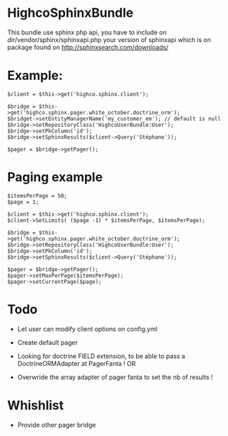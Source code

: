 HighcoSphinxBundle
==================

This bundle use sphinx php api, you have to include on *dir*/vendor/sphinx/sphinxapi.php your version of sphinxapi which is on package found on http://sphinxsearch.com/downloads/

# Example:

    $client = $this->get('highco.sphinx.client');

    $bridge = $this->get('highco.sphinx.pager.white_october.doctrine_orm');
    $bridget->setEntityManagerName('my_customer_em'); // default is null
    $bridge->setRepositoryClass('HighcoUserBundle:User');
    $bridge->setPkColumn('id');
    $bridge->setSphinxResults($client->Query('Stéphane'));

    $pager = $bridge->getPager();

# Paging example

    $itemsPerPage = 50;
    $page = 1;

    $client = $this->get('highco.sphinx.client');
    $client->SetLimits( ($page -1) * $itemsPerPage, $itemsPerPage);

    $bridge = $this->get('highco.sphinx.pager.white_october.doctrine_orm');
    $bridge->setRepositoryClass('HighcoUserBundle:User');
    $bridge->setPkColumn('id');
    $bridge->setSphinxResults($client->Query('Stéphane'));

    $pager = $bridge->getPager();
    $pager->setMaxPerPage($itemsPerPage);
    $pager->setCurrentPage($page);

# Todo

- Let user can modify client options on config.yml
- Create default pager

- Looking for doctrine FIELD extension, to be able to pass a DoctrineORMAdapter at PagerFanta !
OR
- Overwride the array adapter of pager fanta to set the nb of results !

# Whishlist

- Provide other pager bridge
